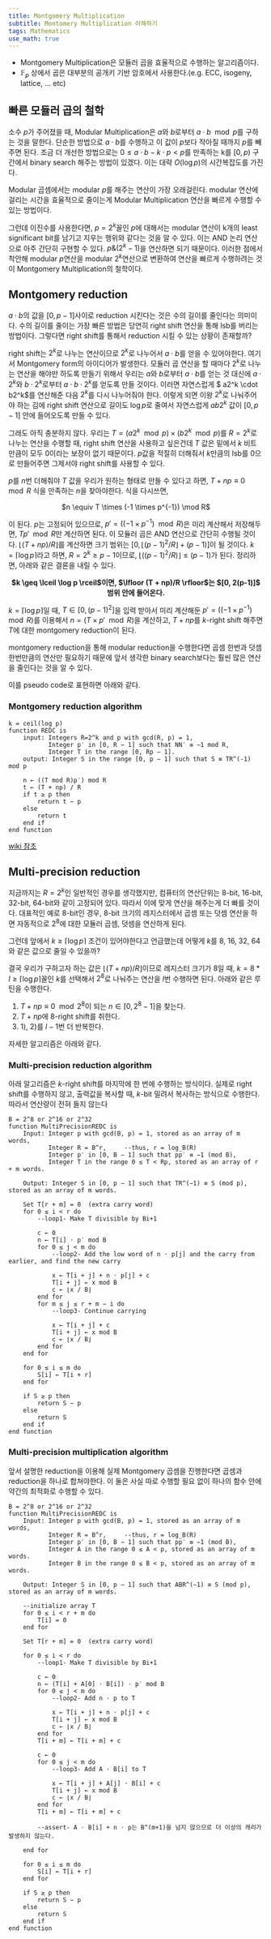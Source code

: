 ```yaml
---
title: Montgomery Multiplication
subtitle: Montomery Multiplication 이해하기
tags: Mathematics
use_math: true
---
```


* Montgomery Multiplication은 모듈러 곱을 효율적으로 수행하는 알고리즘이다.
* $\mathbb{F}_p$ 상에서 곱은 대부분의 공개키 기반 암호에서 사용한다.(e.g. ECC, isogeny, lattice, ... etc)

## 빠른 모듈러 곱의 철학

소수 $p$가 주어졌을 때, Modular Multiplication은 $a$와 $b$로부터 $a \cdot b \mod p$를 구하는 것을 말한다.
단순한 방법으로 $a \cdot b$를 수행하고 이 값이 $p$보다 작아질 때까지 $p$를 빼주면 된다.
조금 더 개선한 방법으로는 $0 \leq a \cdot b - k \cdot p < p$를 만족하는 k를 $[0,p)$ 구간에서 binary search 해주는 방법이 있겠다. 이는 대략 $O(\log p)$의 시간복잡도를 가진다.

Modular 곱셈에서는 modular $p$를 해주는 연산이 가장 오래걸린다. modular 연산에 걸리는 시간을 효율적으로 줄이는게 Modular Multiplication 연산을 빠르게 수행할 수 있는 방법이다.

그런데 이진수를 사용한다면, $p = 2^k$꼴인 $p$에 대해서는 modular 연산이 k개의 least significant bit를 남기고 지우는 행위와 같다는 것을 알 수 있다. 이는 AND 논리 연산으로 아주 간단히 구현할 수 있다. $p \& (2^k-1)$을 연산하면 되기 때문이다. 이러한 점에서 착안해 modular $p$연산을 modular $2^k$연산으로 변환하여 연산을 빠르게 수행하려는 것이 Montgomery Multiplication의 철학이다.

## Montgomery reduction

$a \cdot b$의 값을 $[0,p-1]$사이로 reduction 시킨다는 것은 수의 길이를 줄인다는 의미이다. 수의 길이를 줄이는 가장 빠른 방법은 당연히 right shift 연산을 통해 lsb를 버리는 방법이다. 그렇다면 right shift를 통해서 reduction 시킬 수 있는 상황이 존재할까?

right shift는 $2^k$로 나누는 연산이므로 $2^k$로 나누어서 $a \cdot b$를 얻을 수 있어야한다. 여기서 Montgomery form의 아이디어가 발생한다. 모듈러 곱 연산을 할 때마다 $2^k$로 나누는 연산을 해야만 하도록 만들기 위해서 우리는 $a$와 $b$로부터 $a \cdot b$를 얻는 것 대신에 $a \cdot 2^k$와 $b \cdot 2^k$로부터 $a \cdot b \cdot 2^k$를 얻도록 만들 것이다. 이러면 자연스럽게 $ a2^k \cdot b2^k$를 연산해준 다음 $2^k$를 다시 나누어줘야 한다. 이렇게 되면 이왕 $2^k$로 나눠주어야 하는 김에 right shift 연산으로 길이도 $\log p$로 줄여서 자연스럽게 $ab2^k$ 값이 $[0,p-1]$ 안에 들어오도록 만들 수 있다.

그래도 아직 충분하지 않다. 우리는 $T = (a2^k \mod p) \times (b2^k \mod p)$를 $R = 2^k$로 나누는 연산을 수행할 때, right shift 연산을 사용하고 싶은건데 $T$ 값은 밑에서 $k$ 비트 만큼이 모두 0이라는 보장이 없기 때문이다. $p$값을 적절히 더해줘서 $k$만큼의 lsb를 0으로 만들어주면 그제서야 right shift를 사용할 수 있다.

$p$를 $n$번 더해줘야 $T$ 값을 우리가 원하는 형태로 만들 수 있다고 하면, $T + np \equiv 0 \mod R$ 식을 만족하는 $n$을 찾아야한다. 식을 다시쓰면, 

<center>$n \equiv T \times (-1 \times p^{-1}) \mod R$</center>

이 된다. $p$는 고정되어 있으므로, $p' = ((-1 \times p^{-1}) \mod R)$은 미리 계산해서 저장해두면, $Tp' \mod R$만 계산하면 된다. 이 모듈러 곱은 AND 연산으로 간단히 수행될 것이다. $\lfloor (T + np)/R \rfloor$를 계산하면 크기 범위는 $[0, \lfloor (p-1)^2/R \rfloor + (p-1)]$이 될 것이다. $k = \lceil \log p \rceil$라고 하면, $R = 2^k \geq p-1$이므로, $\lfloor ((p-1)^2/R) \rfloor \leq (p-1)$가 된다. 정리하면, 아래와 같은 결론을 내릴 수 있다.

<center><b>$k \geq \lceil \log p \rceil$이면, $\lfloor (T + np)/R \rfloor$는 $[0, 2(p-1)]$ 범위 안에 들어온다.</b></center>

$k = \lceil \log p \rceil$일 때, $T \in [0, (p-1)^2]$을 입력 받아서 미리 계산해둔 $p' = ((-1 \times p^{-1}) \mod R)$를 이용해서 $n = (T \times p' \mod R)$을 계산하고, $T + np$를 $k$-right shift 해주면 $T$에 대한 montgomery reduction이 된다.

montgomery reduction을 통해 modular reduction을 수행한다면 곱셈 한번과 덧셈 한번만큼의 연산만 필요하기 때문에 앞서 생각한 binary search보다는 훨씬 많은 연산을 줄인다는 것을 알 수 있다.

이를 pseudo code로 표현하면 아래와 같다.

### Montgomery reduction algorithm

```
k = ceil(log p)
function REDC is
    input: Integers R=2^k and p with gcd(R, p) = 1,
           Integer p′ in [0, R − 1] such that NN′ ≡ −1 mod R,
           Integer T in the range [0, Rp − 1].
    output: Integer S in the range [0, p − 1] such that S ≡ TR^(-1) mod p

    n ← ((T mod R)p′) mod R
    t ← (T + np) / R
    if t ≥ p then
        return t − p
    else
        return t
    end if
end function
```
[wiki 참조](https://en.wikipedia.org/wiki/Montgomery_modular_multiplication)

## Multi-precision reduction

지금까지는 $R = 2^k$인 일반적인 경우를 생각했지만, 컴퓨터의 연산단위는 8-bit, 16-bit, 32-bit, 64-bit와 같이 고정되어 있다. 따라서 이에 맞게 연산을 해주는게 더 빠를 것이다. 대표적인 예로 8-bit인 경우, 8-bit 크기의 레지스터에서 곱셈 또는 덧셈 연산을 하면 자동적으로 $2^8$에 대한 모듈러 곱셈, 덧셈을 연산하게 된다.

그런데 앞에서 $k \geq \lceil \log p \rceil$ 조건이 있어야한다고 언급했는데 어떻게 $k$를 8, 16, 32, 64와 같은 값으로 줄일 수 있을까?

결국 우리가 구하고자 하는 값은 $\lfloor (T + np)/R \rfloor$이므로 레지스터 크기가 8일 때, $k = 8*l \geq \lceil \log p \rceil$꼴인 $k$를 선택해서 $2^8$로 나눠주는 연산을 $l$번 수행하면 된다. 아래와 같은 루틴을 수행한다.

1) $T+np \equiv 0 \mod 2^8$이 되는 $n \in [0, 2^8-1]$을 찾는다.<br>
2) $T+np$에 8-right shift를 취한다.<br>
3) 1), 2)를 $l-1$번 더 반복한다.

자세한 알고리즘은 아래와 같다.

### Multi-precision reduction algorithm

아래 알고리즘은 $k$-right shift를 마지막에 한 번에 수행하는 방식이다. 실제로 right shift를 수행하지 않고, 출력값을 복사할 때, $k$-bit 밀려서 복사하는 방식으로 수행한다. 따라서 연산량이 전혀 들지 않는다

```
B = 2^8 or 2^16 or 2^32
function MultiPrecisionREDC is
    Input: Integer p with gcd(B, p) = 1, stored as an array of m words,
           Integer R = B^r,     --thus, r = log_B(R)
           Integer p′ in [0, B − 1] such that pp′ ≡ −1 (mod B),
           Integer T in the range 0 ≤ T < Rp, stored as an array of r + m words.

    Output: Integer S in [0, p − 1] such that TR^(−1) ≡ S (mod p), stored as an array of m words.

    Set T[r + m] = 0  (extra carry word)
    for 0 ≤ i < r do
        --loop1- Make T divisible by Bi+1

        c ← 0
        n ← T[i] ⋅ p′ mod B
        for 0 ≤ j < m do
            --loop2- Add the low word of n ⋅ p[j] and the carry from earlier, and find the new carry

            x ← T[i + j] + n ⋅ p[j] + c
            T[i + j] ← x mod B
            c ← ⌊x / B⌋
        end for
        for m ≤ j ≤ r + m − i do
            --loop3- Continue carrying

            x ← T[i + j] + c
            T[i + j] ← x mod B
            c ← ⌊x / B⌋
        end for
    end for

    for 0 ≤ i ≤ m do
        S[i] ← T[i + r]
    end for

    if S ≥ p then
        return S − p
    else
        return S
    end if
end function
```

### Multi-precision multiplication algorithm

앞서 설명한 reduction을 이용해 실제 Montgomery 곱셈을 진행한다면 곱셈과 reduction을 하나로 합쳐야한다. 이 둘은 사실 따로 수행할 필요 없이 하나의 함수 안에 약간의 최적화로 수행할 수 있다.

```
B = 2^8 or 2^16 or 2^32
function MultiPrecisionREDC is
    Input: Integer p with gcd(B, p) = 1, stored as an array of m words,
           Integer R = B^r,     --thus, r = log_B(R)
           Integer p′ in [0, B − 1] such that pp′ ≡ −1 (mod B),
           Integer A in the range 0 ≤ A < p, stored as an array of m words.
           Integer B in the range 0 ≤ B < p, stored as an array of m words.

    Output: Integer S in [0, p − 1] such that ABR^(−1) ≡ S (mod p), stored as an array of m words.

    --initialize array T
    for 0 ≤ i < r + m do
    	T[i] = 0
    end for

    Set T[r + m] = 0  (extra carry word)

    for 0 ≤ i < r do
        --loop1- Make T divisible by Bi+1

        c ← 0
        n ← (T[i] + A[0] ⋅ B[i]) ⋅ p′ mod B
        for 0 ≤ j < m do
            --loop2- Add n ⋅ p to T

            x ← T[i + j] + n ⋅ p[j] + c
            T[i + j] ← x mod B
            c ← ⌊x / B⌋
        end for
        T[i + m] ← T[i + m] + c

        c ← 0
        for 0 ≤ j < m do
            --loop3- Add A ⋅ B[i] to T

            x ← T[i + j] + A[j] ⋅ B[i] + c
            T[i + j] ← x mod B
            c ← ⌊x / B⌋
        end for
        T[i + m] ← T[i + m] + c

        --assert- A ⋅ B[i] + n ⋅ p는 B^(m+1)을 넘지 않으므로 더 이상의 캐리가 발생하지 않는다.

    end for

    for 0 ≤ i ≤ m do
        S[i] ← T[i + r]
    end for

    if S ≥ p then
        return S − p
    else
        return S
    end if
end function
```
